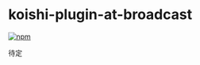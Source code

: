 # koishi-plugin-at-broadcast

[![npm](https://img.shields.io/npm/v/koishi-plugin-at-broadcast?style=flat-square)](https://www.npmjs.com/package/koishi-plugin-at-broadcast)

待定
